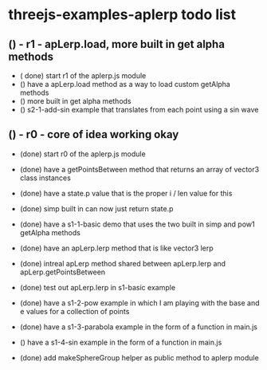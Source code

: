 # threejs-examples-aplerp todo list

## () - r1 - apLerp.load, more built in get alpha methods
* ( done) start r1 of the aplerp.js module
* () have a apLerp.load method as a way to load custom getAlpha methods
* () more built in get alpha methods
* () s2-1-add-sin example that translates from each point using a sin wave

## () - r0 - core of idea working okay
* (done) start r0 of the aplerp.js module
* (done) have a getPointsBetween method that returns an array of vector3 class instances
* (done) have a state.p value that is the proper i / len value for this
* (done) simp built in can now just return state.p
* (done) have a s1-1-basic demo that uses the two built in simp and pow1 getAlpha methods
* (done) have an apLerp.lerp method that is like vector3 lerp
* (done) intreal apLerp method shared between apLerp.lerp and apLerp.getPointsBetween
* (done) test out apLerp.lerp in s1-basic example
* (done) have a s1-2-pow example in which I am playing with the base and e values for a collection of points
* (done) have a s1-3-parabola example in the form of a function in main.js
* () have a s1-4-sin example in the form of a function in main.js

* (done) add makeSphereGroup helper as public method to aplerp module
